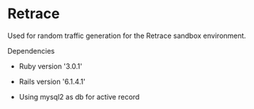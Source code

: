 # Retrace

Used for random traffic generation for the Retrace sandbox environment.

Dependencies

- Ruby version '3.0.1'

- Rails version '6.1.4.1'

- Using mysql2 as db for active record

